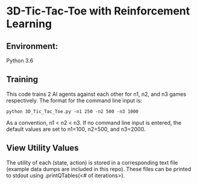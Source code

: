 # 3D-Tic-Tac-Toe with Reinforcement Learning

## Environment:

Python 3.6 

## Training

This code trains 2 AI agents against each other for n1, n2, and n3 games respectively. The format for the command line input is:
```
python 3D_Tic_Tac_Toe.py -n1 250 -n2 500 -n3 1000
```
As a convention, n1 < n2 < n3. If no command line input is entered, the default values are set to n1=100, n2=500, and n3=2000.

## View Utility Values
The utility of each (state, action) is stored in a corresponding text file (example data dumps are included in this repo). These files can be printed to stdout using <TicTacToeInstance>.printQTables(<# of iterations>).
